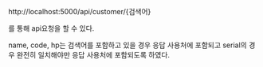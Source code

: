 http://localhost:5000/api/customer/{검색어}

를 통해 api요청을 할 수 있다.

name, code, hp는 검색어를 포함하고 있을 경우 응답 사용처에 포함되고 serial의 경우 완전히 일치해야만 응답 사용처에 포함되도록 하였다.




